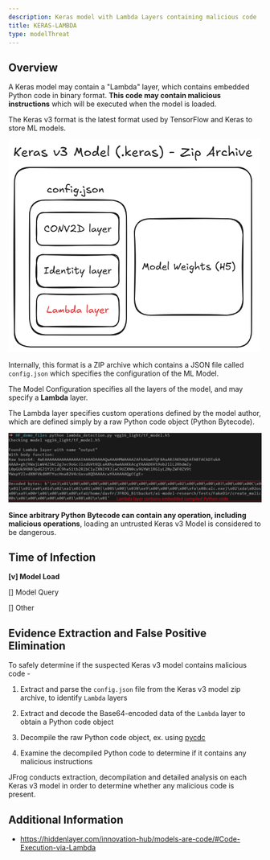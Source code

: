 ```yaml
---
description: Keras model with Lambda Layers containing malicious code
title: KERAS-LAMBDA
type: modelThreat
---
```



## Overview

A Keras model may contain a "Lambda" layer, which contains embedded Python code in binary format. **This code may contain malicious instructions** which will be executed when the model is loaded.

The Keras v3 format is the latest format used by TensorFlow and Keras to store ML models.

![](/img/kerasv3_format.png)

Internally, this format is a ZIP archive which contains a JSON file called `config.json` which specifies the configuration of the ML Model.

The Model Configuration specifies all the layers of the model, and may specify a **Lambda** layer.

The Lambda layer specifies custom operations defined by the model author, which are defined simply by a raw Python code object (Python Bytecode).

![](/img/hdf5_lambda.png)

**Since arbitrary Python Bytecode can contain any operation, including malicious operations**, loading an untrusted Keras v3 Model is considered to be dangerous.



## Time of Infection

**[v] Model Load**

[] Model Query

[] Other



## Evidence Extraction and False Positive Elimination

To safely determine if the suspected Keras v3 model contains malicious code -

1. Extract and parse the `config.json` file from the Keras v3 model zip archive, to identify `Lambda` layers

2. Extract and decode the Base64-encoded data of the `Lambda` layer to obtain a Python code object

3. Decompile the raw Python code object, ex. using [pycdc](https://github.com/zrax/pycdc)

4. Examine the decompiled Python code to determine if it contains any malicious instructions

   

JFrog conducts extraction, decompilation and detailed analysis on each Keras v3 model in order to determine whether any malicious code is present.



## Additional Information

* https://hiddenlayer.com/innovation-hub/models-are-code/#Code-Execution-via-Lambda